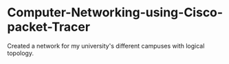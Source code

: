 # Computer-Networking-using-Cisco-packet-Tracer
Created a network for my university's different campuses with logical topology.
